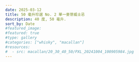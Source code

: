 ```yaml
---
date: 2025-03-12
title: 50 毫升珍選 No. 2 單一麥芽威士忌
description: 40 度, 50 毫升.
sort_by: Date
#featured_image: 
#featured: true
#type: gallery
#categories: ["whisky", "macallan"]
#resources:
#  - src: macallan/20_30_40_50/PXL_20241004_100905984.jpg
---
```

